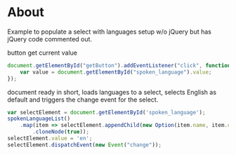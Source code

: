 ﻿# About

Example to populate a select with languages setup w/o jQuery but has jQuery code commented out.

button get current value

```javascript
document.getElementById("getButton").addEventListener("click", function () {
    var value = document.getElementById("spoken_language").value;
});
```

document ready in short, loads languages to a select, selects English as default and triggers the change event for the select.

```javascript
var selectElement = document.getElementById('spoken_language');
spokenLanguageList()
    .map(item => selectElement.appendChild(new Option(item.name, item.code))
        .cloneNode(true));
selectElement.value = 'en';
selectElement.dispatchEvent(new Event("change"));
```